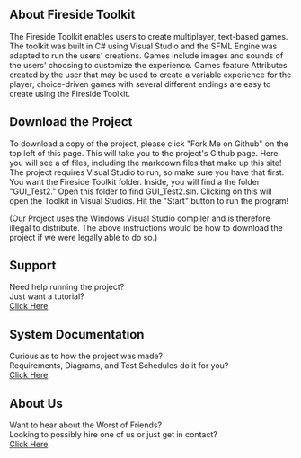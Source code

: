 <!--Main Page (This Page)
Give an overview of your system (may include video)-->

## About Fireside Toolkit
The Fireside Toolkit enables users to create multiplayer, text-based
games. The toolkit was built in C# using Visual Studio and the SFML
Engine was adapted to run the users' creations. Games include images
and sounds of the users' choosing to customize the experience. Games
feature Attributes created by the user that may be used to create a
variable experience for the player; choice-driven games with several
different endings are easy to create using the Fireside Toolkit.
    
<!--Download Page-->
## Download the Project
To download a copy of the project, please click "Fork Me on Github" on the top left
of this page. This will take you to the project's Github page. Here you will see a
of files, including the markdown files that make up this site! <br>
The project requires Visual Studio to run, so make sure you have that first.
You want the Fireside Toolkit folder. Inside, you will find a the folder "GUI_Test2."
Open this folder to find GUI_Test2.sln. Clicking on this will open the Toolkit
in Visual Studios. Hit the "Start" button to run the program!

(Our Project uses the Windows Visual Studio compiler and is therefore illegal to distribute. 
The above instructions would be how to download the project if we were legally able to do so.)

<!--Support Page
Documentation/Videos explaining how to use the system-->
## Support
Need help running the project?<br>
Just want a tutorial?<br>
[Click Here](support.md).<br>

<!--System Documentation Page
Requirements, Domain Models, Use Cases, Robustness Diagram, 
Sequence Diagram, Static Class Diagram, 
"design/coding/test plan documentation"-->
## System Documentation
Curious as to how the project was made?<br>
Requirements, Diagrams, and Test Schedules do it for you?<br>
[Click Here](documentation.md).<br>

<!--About Page
Info on us-->
## About Us
Want to hear about the Worst of Friends?<br>
Looking to possibly hire one of us or just get in contact?<br>
[Click Here](about.md).<br>
